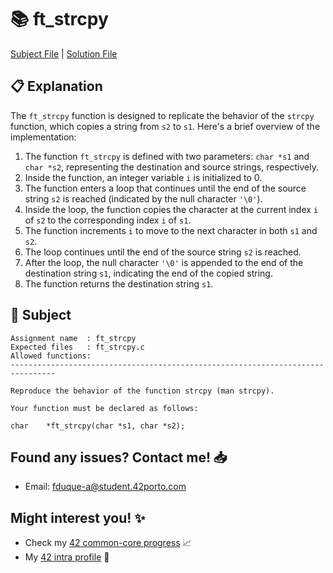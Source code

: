 # :books: ft_strcpy

[Subject File](./subject.en.txt) | [Solution File](./ft_strcpy.c)

## :clipboard: Explanation

The `ft_strcpy` function is designed to replicate the behavior of the `strcpy` function, which copies a string from `s2` to `s1`. Here's a brief overview of the implementation:

1. The function `ft_strcpy` is defined with two parameters: `char *s1` and `char *s2`, representing the destination and source strings, respectively.
2. Inside the function, an integer variable `i` is initialized to 0.
3. The function enters a loop that continues until the end of the source string `s2` is reached (indicated by the null character `'\0'`).
4. Inside the loop, the function copies the character at the current index `i` of `s2` to the corresponding index `i` of `s1`.
5. The function increments `i` to move to the next character in both `s1` and `s2`.
6. The loop continues until the end of the source string `s2` is reached.
7. After the loop, the null character `'\0'` is appended to the end of the destination string `s1`, indicating the end of the copied string.
8. The function returns the destination string `s1`.

## :pencil: Subject

```
Assignment name  : ft_strcpy
Expected files   : ft_strcpy.c
Allowed functions: 
--------------------------------------------------------------------------------

Reproduce the behavior of the function strcpy (man strcpy).

Your function must be declared as follows:

char    *ft_strcpy(char *s1, char *s2);

```

## Found any issues? Contact me! 📥

- Email: fduque-a@student.42porto.com

## Might interest you! :sparkles:

- Check my [42 common-core progress](https://github.com/fduquea/42cursus) :chart_with_upwards_trend:
- My [42 intra profile](https://profile.intra.42.fr/users/fduque-a) :bust_in_silhouette: